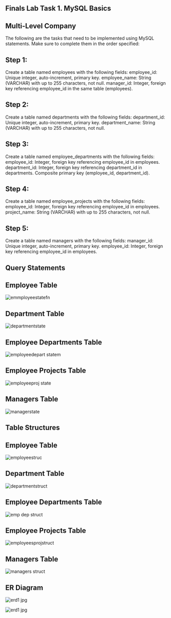 ## Finals Lab Task 1. MySQL Basics
## Multi-Level Company

The following are the tasks that need to be implemented using MySQL statements. Make sure to complete them in the order specified:
## Step 1:
Create a table named employees with the following fields:
employee_id: Unique integer, auto-increment, primary key.
employee_name: String (VARCHAR) with up to 255 characters, not null.
manager_id: Integer, foreign key referencing employee_id in the same table (employees).
## Step 2:
Create a table named departments with the following fields:
department_id: Unique integer, auto-increment, primary key.
department_name: String (VARCHAR) with up to 255 characters, not null.
## Step 3:
Create a table named employee_departments with the following fields:
employee_id: Integer, foreign key referencing employee_id in employees.
department_id: Integer, foreign key referencing department_id in departments.
Composite primary key (employee_id, department_id).
## Step 4:
Create a table named employee_projects with the following fields:
employee_id: Integer, foreign key referencing employee_id in employees.
project_name: String (VARCHAR) with up to 255 characters, not null.
## Step 5:
Create a table named managers with the following fields:
manager_id: Unique integer, auto-increment, primary key.
employee_id: Integer, foreign key referencing employee_id in employees.

## Query Statements

## Employee Table
![emmployeestatefn](https://github.com/user-attachments/assets/20660f35-4816-440e-b390-f13ec05731f8)

## Department Table
![departmentstate](https://github.com/user-attachments/assets/d0d3e4ad-dd62-4e01-aa7d-7a36241dd8d2)

## Employee Departments Table
![employeedepart statem](https://github.com/user-attachments/assets/2730be46-044f-4712-b088-94b6de4a5eb0)

## Employee Projects Table
![employeeproj state](https://github.com/user-attachments/assets/15d74a14-fa68-496e-b745-7cd53341031a)

## Managers Table
![managerstate](https://github.com/user-attachments/assets/cd6e2475-88ed-4581-b392-17a729e185c0)

## Table Structures

## Employee Table
![employeestruc](https://github.com/user-attachments/assets/8f42bb94-8d2d-4cf4-ac87-01914cfd6952)

## Department Table
![departmentstruct](https://github.com/user-attachments/assets/32f67678-a682-4473-8f73-aa98804442c1)

## Employee Departments Table
![emp dep struct](https://github.com/user-attachments/assets/12e28198-ef20-4bff-817e-78c72a6ac490)

## Employee Projects Table
![employeesprojstruct](https://github.com/user-attachments/assets/c0346d02-c26a-4dc2-877f-533b0d6fede1)

## Managers Table
![managers struct](https://github.com/user-attachments/assets/7546afbe-286f-48c6-8ab2-c932cdc8cc85)

## ER Diagram
![erd1 jpg](https://github.com/user-attachments/assets/5d437e0e-954c-47fa-b890-b57c5b71664a)

![erd1 jpg](https://github.com/user-attachments/assets/d3586558-2e77-4242-bead-e189732869c6)
